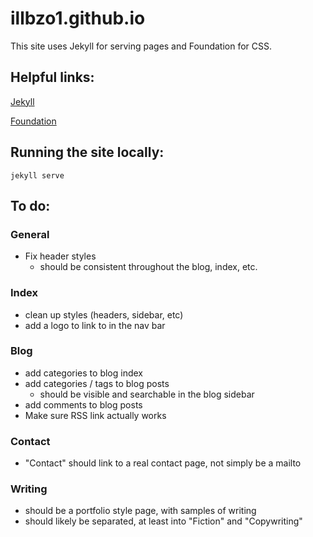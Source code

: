 # illbzo1.github.io
This site uses Jekyll for serving pages and Foundation for CSS.

## Helpful links:

[Jekyll](http://jekyllrb.com/)

[Foundation](http://foundation.zurb.com/)

## Running the site locally:

    jekyll serve

## To do:

### General
  * Fix header styles
    - should be consistent throughout the blog, index, etc.

### Index
  * clean up styles (headers, sidebar, etc)
  * add a logo to link to in the nav bar

### Blog
  * add categories to blog index
  * add categories / tags to blog posts
    - should be visible and searchable in the blog sidebar
  * add comments to blog posts
  * Make sure RSS link actually works

### Contact
  * "Contact" should link to a real contact page, not simply be a mailto

### Writing
  * should be a portfolio style page, with samples of writing
  * should likely be separated, at least into "Fiction" and "Copywriting"
